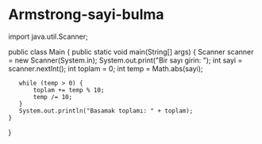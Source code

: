 # Armstrong-sayi-bulma
import java.util.Scanner;

public class Main {
    public static void main(String[] args) {
       Scanner scanner = new Scanner(System.in);
       System.out.print("Bir sayı girin: ");
       int sayi = scanner.nextInt();
       int toplam = 0;
       int temp = Math.abs(sayi);

       while (temp > 0) {
           toplam += temp % 10;
           temp /= 10;
       }
       System.out.println("Basamak toplamı: " + toplam);
    }
}
